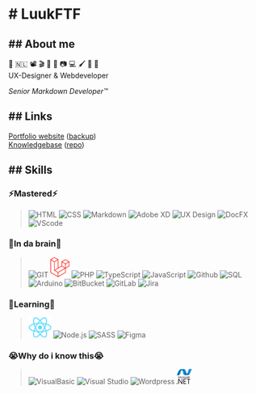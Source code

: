 # # LuukFTF

## ## About me

💜 🇳🇱 📽️ 🎬 🎵 👾 📷 💻 🖌️ 💚 🌈  
UX-Designer & Webdeveloper

*Senior Markdown Developer™*

## ##  Links

[Portfolio website][github.io/lucasvdvegt/portfolio] ([backup][lucasvdvegt/portfolio])  
[Knowledgebase][github.io/lucasvdvegt/knowledgebase] ([repo][github/lucasvdvegt/knowledgebase])

## ## Skills

### ⚡Mastered⚡

> <img alt="HTML" width='30' src="img/html.svg"/>
> <img alt="CSS" width='50' src="img/css.svg"/>
> <img alt="Markdown" width='60' src="img/markdown.svg"/>
> <img alt="Adobe XD" width='40' src="img/adobexd.svg"/>
> <img alt="UX Design" width='70' src="img/uxui.svg"/>
> <img alt="DocFX" height='40' src="img/docfx.jpg"/>
> <img alt="VScode" height='40' src="img/vscode.svg"/>

### 🧠In da brain🧠
> <img alt="GIT" height='40' src="img/git.svg"/> 
> <img alt="Laravel" height='40' src="img/laravel.svg"/>
> <img alt="PHP" height='25' src="img/php.svg"/> 
> <img alt="TypeScript" height='40' src="img/typescript.svg"/> 
> <img alt="JavaScript" height='40' src="img/javascript.svg"/>  
> <img alt="Github" height='40' src="img/github.svg"/> 
> <img alt="SQL" height='40' src="img/mysql.svg"/> 
> <img alt="Arduino" height='40' src="img/arduino.svg"/> 
> <img alt="BitBucket" height='40' src="img/bitbucket.svg"/> 
> <img alt="GitLab" height='40' src="img/gitlab.svg"/> 
> <img alt="Jira" height='40' src="img/jira.svg"/> 


### 🌱Learning🌱
> <img alt="React" height='40' src="img/react.svg"/> 
> <img alt="Node.js" height='50' src="img/nodejs.svg"/> 
> <img alt="SASS" height='40' src="img/sass.svg"/>
> <img alt="Figma" height='40' src="img/figma.svg"/>


<!-- ### 🚀Future🚀

> <img alt="Next.js" height='50' src="img/nextjs.svg"/> 
> <img alt="Nest.js" height='50' src="img/nestjs.svg"/>
> <img alt="Kubernetes" height='50' src="img/kubernetes.svg"/> 
> <img alt="AWS" height='30' src="img/aws.svg"/> 
> <img alt="PWA" height= '30' src="img/pwa.png"/>  
> <img alt="DevOps" height='50' src="img/devops.webp"/> 
> <img alt="Angular" height='40' src="img/angular.svg"/> 
> <img alt="Docker" height='40' src="img/docker.svg"/> 
> <img alt="Dotnetcore" height='40' src="img/dotnetcore.svg"/>  -->

### 😭Why do i know this😭

> <img alt="VisualBasic" height='30' src="img/visualbasic.svg"/> 
> <img alt="Visual Studio" height='30' src="img/visualstudio.svg"/> 
> <img alt="Wordpress" height='30' src="img/wordpress.svg"/> 
> <img alt=".NET" height='30' src="img/dotnet.svg"/> 

<!-- LINKS -->

[lucasvdvegt/portfolio]: https://lucasvandervegt.nl/
[github.io/lucasvdvegt/portfolio]: https://luukftf.github.io/docfx-portfolio/
[github/lucasvdvegt/knowledgebase]: https://github.com/LuukFTF/knowledgebase
[github.io/lucasvdvegt/knowledgebase]: https://luukftf.github.io/knowledgebase/

